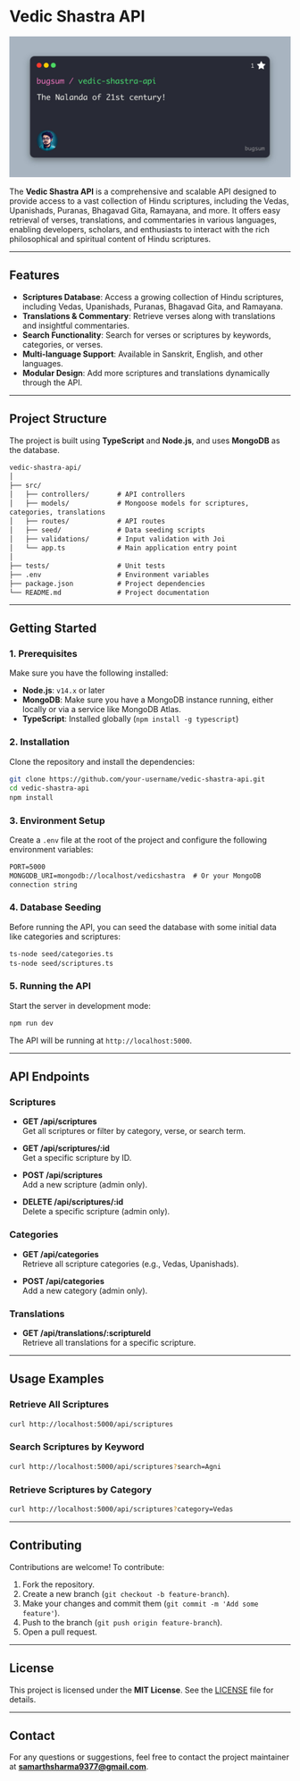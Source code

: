 # **Vedic Shastra API**

![Vedic Shastra](/assets/header.jpg)

The **Vedic Shastra API** is a comprehensive and scalable API designed to provide access to a vast collection of Hindu scriptures, including the Vedas, Upanishads, Puranas, Bhagavad Gita, Ramayana, and more. It offers easy retrieval of verses, translations, and commentaries in various languages, enabling developers, scholars, and enthusiasts to interact with the rich philosophical and spiritual content of Hindu scriptures.

---

## **Features**

- **Scriptures Database**: Access a growing collection of Hindu scriptures, including Vedas, Upanishads, Puranas, Bhagavad Gita, and Ramayana.
- **Translations & Commentary**: Retrieve verses along with translations and insightful commentaries.
- **Search Functionality**: Search for verses or scriptures by keywords, categories, or verses.
- **Multi-language Support**: Available in Sanskrit, English, and other languages.
- **Modular Design**: Add more scriptures and translations dynamically through the API.

---

## **Project Structure**

The project is built using **TypeScript** and **Node.js**, and uses **MongoDB** as the database.

```
vedic-shastra-api/
│
├── src/
│   ├── controllers/       # API controllers
│   ├── models/            # Mongoose models for scriptures, categories, translations
│   ├── routes/            # API routes
│   ├── seed/              # Data seeding scripts
│   ├── validations/       # Input validation with Joi
│   └── app.ts             # Main application entry point
│
├── tests/                 # Unit tests
├── .env                   # Environment variables
├── package.json           # Project dependencies
└── README.md              # Project documentation
```

---

## **Getting Started**

### **1. Prerequisites**

Make sure you have the following installed:

- **Node.js**: `v14.x` or later
- **MongoDB**: Make sure you have a MongoDB instance running, either locally or via a service like MongoDB Atlas.
- **TypeScript**: Installed globally (`npm install -g typescript`)

### **2. Installation**

Clone the repository and install the dependencies:

```bash
git clone https://github.com/your-username/vedic-shastra-api.git
cd vedic-shastra-api
npm install
```

### **3. Environment Setup**

Create a `.env` file at the root of the project and configure the following environment variables:

```env
PORT=5000
MONGODB_URI=mongodb://localhost/vedicshastra  # Or your MongoDB connection string
```

### **4. Database Seeding**

Before running the API, you can seed the database with some initial data like categories and scriptures:

```bash
ts-node seed/categories.ts
ts-node seed/scriptures.ts
```

### **5. Running the API**

Start the server in development mode:

```bash
npm run dev
```

The API will be running at `http://localhost:5000`.

---

## **API Endpoints**

### **Scriptures**

- **GET /api/scriptures**  
  Get all scriptures or filter by category, verse, or search term.

- **GET /api/scriptures/:id**  
  Get a specific scripture by ID.

- **POST /api/scriptures**  
  Add a new scripture (admin only).

- **DELETE /api/scriptures/:id**  
  Delete a specific scripture (admin only).

### **Categories**

- **GET /api/categories**  
  Retrieve all scripture categories (e.g., Vedas, Upanishads).

- **POST /api/categories**  
  Add a new category (admin only).

### **Translations**

- **GET /api/translations/:scriptureId**  
  Retrieve all translations for a specific scripture.

---

## **Usage Examples**

### **Retrieve All Scriptures**

```bash
curl http://localhost:5000/api/scriptures
```

### **Search Scriptures by Keyword**

```bash
curl http://localhost:5000/api/scriptures?search=Agni
```

### **Retrieve Scriptures by Category**

```bash
curl http://localhost:5000/api/scriptures?category=Vedas
```

---

## **Contributing**

Contributions are welcome! To contribute:

1. Fork the repository.
2. Create a new branch (`git checkout -b feature-branch`).
3. Make your changes and commit them (`git commit -m 'Add some feature'`).
4. Push to the branch (`git push origin feature-branch`).
5. Open a pull request.

---

## **License**

This project is licensed under the **MIT License**. See the [LICENSE](LICENSE) file for details.

---

## **Contact**

For any questions or suggestions, feel free to contact the project maintainer at **samarthsharma9377@gmail.com**.